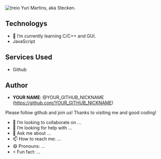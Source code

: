 ![treio](https://user-images.githubusercontent.com/54507543/98027948-2c70a800-1dec-11eb-899f-17d7b8510b2d.png)
Yuri Martins, aka Stecken.

## Technologys
 
* 🌱 I’m currently learning C/C++ and GUI.
* JavaScript
 
## Services Used
 
* Github
 
## Author
 
* **YOUR NAME**: @YOUR_GITHUB_NICKNAME (https://github.com/YOUR_GITHUB_NICKNAME)
 
 
Please follow github and join us!
Thanks to visiting me and good coding!

- 👯 I’m looking to collaborate on ...
- 🤔 I’m looking for help with ...
- 💬 Ask me about ...
- 📫 How to reach me: ...
- 😄 Pronouns: ...
- ⚡ Fun fact: ...
